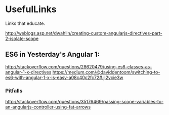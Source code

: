 # UsefulLinks
Links that educate.

http://weblogs.asp.net/dwahlin/creating-custom-angularjs-directives-part-2-isolate-scope

## ES6 in Yesterday's Angular 1:

http://stackoverflow.com/questions/28620479/using-es6-classes-as-angular-1-x-directives
https://medium.com/@daviddentoom/switching-to-es6-with-angular-1-x-is-easy-a08c40c2fc72#.jl2ycie3w

### Pitfalls
http://stackoverflow.com/questions/35176469/passing-scope-variables-to-an-angularjs-controller-using-fat-arrows



